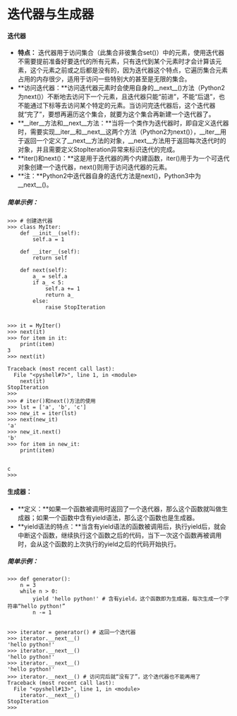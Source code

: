 # 迭代器与生成器

#### 迭代器

* **特点：** 迭代器用于访问集合（此集合非彼集合set\(\)）中的元素，使用迭代器不需要提前准备好要迭代的所有元素，只有迭代到某个元素时才会计算该元素，这个元素之前或之后都是没有的，因为迭代器这个特点，它遍历集合元素占用的内存很少，适用于访问一些特别大的甚至是无限的集合。
* **访问迭代器：**访问迭代器元素时会使用自身的\_\_next\_\_\(\)方法（Python2为next\(\)）不断地去访问下一个元素，且迭代器只能“前进”，不能“后退”，也不能通过下标等去访问某个特定的元素。当访问完迭代器后，这个迭代器就“完了”，要想再遍历这个集合，就要为这个集合再新建一个迭代器了。
* **\_\_iter\_\_方法和\_\_next\_\_方法：**当将一个类作为迭代器时，即自定义迭代器时，需要实现\_\_iter\_\_和\_\_next\_\_这两个方法（Python2为next\(\)），\_\_iter\_\_用于返回一个定义了\_\_next\_\_方法的对象，\_\_next\_\_方法用于返回每次迭代时的对象，并且需要定义StopIteration异常来标识迭代的完成。
* **iter\(\)和next\(\)：**这是用于迭代器的两个内建函数，iter\(\)用于为一个可迭代对象创建一个迭代器，next\(\)则用于访问迭代器的元素。
* **注：**Python2中迭代器自身的迭代方法是next\(\)，Python3中为\_\_next\_\_\(\)。



##### 简单示例：

```
>>> # 创建迭代器
>>> class MyIter:
    def __init__(self):
        self.a = 1

    def __iter__(self):
        return self

    def next(self):
        a_ = self.a
        if a_ < 5:
            self.a += 1
            return a_
        else:
            raise StopIteration

        
>>> it = MyIter()
>>> next(it)
>>> for item in it:
    print(item)
3
>>> next(it)

Traceback (most recent call last):
  File "<pyshell#7>", line 1, in <module>
    next(it)
StopIteration
>>> 
>>> # iter()和next()方法的使用
>>> lst = ['a', 'b', 'c']
>>> new_it = iter(lst) 
>>> next(new_it)
'a'
>>> new_it.next()
'b'
>>> for item in new_it:
    print(item)

    
c
>>>
```



#### **生成器：**

* **定义：**如果一个函数被调用时返回了一个迭代器，那么这个函数就叫做生成器；如果一个函数中含有yield语法，那么这个函数也是生成器。
* **yield语法的特点：**当含有yield语法的函数被调用后，执行yield后，就会中断这个函数，继续执行这个函数之后的代码，当下一次这个函数再被调用时，会从这个函数的上次执行的yield之后的代码开始执行。



##### 简单示例：

```
>>> def generator():
    n = 3
    while n > 0:
        yield 'hello python!' # 含有yield，这个函数即为生成器，每次生成一个字符串“hello python!”
        n -= 1

        
>>> iterator = generator() # 返回一个迭代器
>>> iterator.__next__()
'hello python!'
>>> iterator.__next__()
'hello python!'
>>> iterator.__next__()
'hello python!'
>>> iterator.__next__() # 访问完后就“没有了”，这个迭代器也不能再用了
Traceback (most recent call last):
  File "<pyshell#13>", line 1, in <module>
    iterator.__next__()
StopIteration
>>>
```




